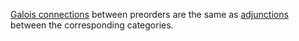 
[Galois connections](/docs/math/defs/galois_connection.qmd) between preorders are the same as [adjunctions](/docs/math/defs/adjoint.qmd) between the corresponding categories.

